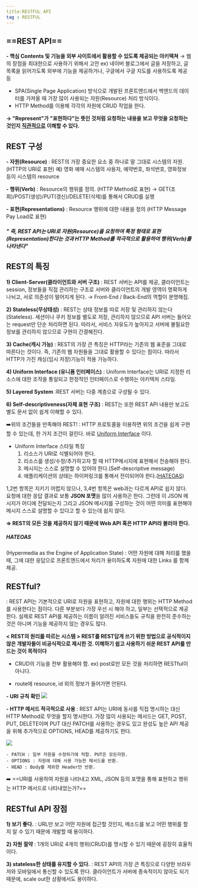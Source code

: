 ```yaml
---
title:RESTFUL API
tag : RESTFUL
---
```


## ==REST API==
**- 핵심 Contents 및 기능을 외부 사이트에서 활용할 수 있도록 제공되는 아키텍쳐**
	→ 웹의 장점을 최대한으로 사용하기 위해서 고안
	ex) 네이버 블로그에서 글을 저장하고, 글 목록을 읽어가도록 외부에 기능을 제공하거나, 구글에서 구글 지도를 사용하도록 제공 등
	
- SPA(Single Page Application) 방식으로 개발된 프론트엔드에서 백엔드의 데이터를 가져올 때 가장 많이 사용되는 자원(Resource) 처리 방식이다.
- HTTP Method를 이용해 각각의 자원에 CRUD 작업을 한다.

**→ "Represent"가 "표현하다"는 뜻인 것처럼 요청하는 내용을 보고 무엇을 요청하는 것인지 <u>직관적으로</u> 이해할 수 있다.**


## REST 구성
**- 자원(Resource)** : REST의 가장 중요한 요소 중 하나로 말 그대로 시스템의 자원. (HTTP의 URI로 표현)
	예)  영화 예매 시스템의 사용자, 예약번호, 좌석번호, 영화정보 등이 시스템의 resource
	
**- 행위(Verb)** : Resource의 행위를 정의. (HTTP Method로 표현)
	→ GET(조회)/POST(생성)/PUT(갱신)/DELETE(삭제)를 통해서 CRUD를 실행
	
**- 표현(Representations)** : Resource 행위에 대한 내용을 정의 (HTTP Message Pay Load로 표현)

##### " 즉, REST API는 URI로 자원(Resource)을 요청하여 특정 형태로 표현(Representation)한다는 것과 HTTP Method를 적극적으로 활용하여 행위(Verb)를 나타낸다"



## REST의 특징

**1) Client-Server(클라이언트와 서버 구조)**
: REST 서버는 API를 제공, 클라이언트는 session, 정보들을 직접 관리하는 구조로 서버와 클라이언트의 개발 영역이 명확하게 나뉘고, 서로 의존성이 떨어지게 된다.
→ Front-End / Back-End의 역할이 분명해짐.

**2) Stateless(무상태성)**
: REST는 상태 정보를 따로 저장 및 관리하지 않는다(Stateless). 세션이나 쿠키 정보를 별도로 저장, 관리하지 않으므로 API 서버는 들어오는 request만 단순 처리하면 된다. 따라서, 서비스 자유도가 높아지고 서버에 불필요한 정보를 관리하지 않으므로 구현이 간결해진다.

**3) Cache(캐시 가능)**
: REST의 가장 큰 특징은 HTTP라는 기존의 웹 표준을 그대로 따른다는 것이다. 즉, 기존의 웹 자원들을 그대로 활용할 수 있다는 점이다. 따라서 HTTP가 가진 캐싱(임시 저장)기능이 적용 가능하다.

**4)  Uniform Interface (유니폼 인터페이스)**
: Uniform Interface는 URI로 지정한 리소스에 대한 조작을 통일되고 한정적인 인터페이스로 수행하는 아키텍처 스타일.

**5) Layered System**
:REST 서버는 다중 계층으로 구성될 수 있다.

**6) Self-descriptiveness(자체 표현 구조)**
: REST는 또한 REST API 내용만 보고도 별도 문서 없이 쉽게 이해할 수 있다.


➡️위의 조건들을 만족해야 REST!
: HTTP 프로토콜을 이용하면 위의 조건을 쉽게 구현할 수 있는데, 한 가지 조건이 걸린다.
바로 <u>Uniform Interface</u> 이다.

- Uniform Interface 스타일 특징
	1. 리소스가 URI로 식별되어야 한다.
	2. 리소스를 생성/수정/추가하고자 할 때 HTTP메시지에 표현해서 전송해야 한다.
	3. 메시지는 스스로 설명할 수 있어야 한다.(Self-descriptive message)
	4. 애플리케이션의 상태는 하이퍼링크를 통해서 전이되어야 한다.([HATEOAS](###HATEOAS))

 1,2번 항목은 지키기 어렵지 않으나, 3,4번 항목은 web과는 다르게 API로 쉽지 않다.
요청에 대한 응답 결과로 보통 **JSON 포맷**을 많이 사용하곤 한다. 그런데 이 JSON 메시지가 어디에 전달되는지 그리고 JSON 메시지를 구성하는 것이 어떤 의미를 표현해야 메시지 스스로 설명할 수 있다고 할 수 있는데 쉽지 않다.

**=> REST의 모든 것을 제공하지 않기 때문에 Web API 혹은 HTTP API라 불러야 한다.**


##### HATEOAS
(Hypermedia as the Engine of Application State)
: 어떤 자원에 대해 처리를 했을 때, 그에 대한 응답으로 프론트엔드에서 처리가 용이하도록 자원에 대한 Links 를 함께 제공.


## RESTful?
: REST API는 기본적으로 URI로 자원을 표현하고, 자원에 대한 행위는 HTTP Method를 사용한다는 점이다. 다른 부분보다 가장 우선 시 해야 하고, 일부는 선택적으로 제공한다.
실제로 REST API를 제공하는 이름이 알려진 서비스들도 규칙을 완전히 준수하는 것은 아니며 기능을 제공하지 않는 경우도 많다.

 **< REST의 원리를 따르는 시스템 > 
REST를 REST답게 쓰기 위한 방법으로 공식적이지 않은 개발자들이 비공식적으로 제시한 것.
이해하기 쉽고 사용하기 쉬운 REST API를 만드는 것이 목적이다**

- CRUD의 기능을 전부 활용해야 함.
	ex) post로만 모든 것을 처리하면 RESTful이 아니다.
	
- route에 resource, id 외의 정보가 들어가면 안된다.


**- URI 규칙 확인**
![](https://i.imgur.com/5z9eQqB.png)

**- HTTP 메서드 적극적으로 사용**
: REST API는 URI에 동사를 직접 명시하는 대신 HTTP Method로 무엇을 할지 명시한다.
가장 많이 사용되는 메서드는 GET, POST, PUT, DELETE이며 PUT 대신 PATCH를 사용하는 경우도 있고 완성도 높은 API 제공을 위해 추가적으로 OPTIONS, HEAD를 제공하기도 한다.

![](https://i.imgur.com/f2F004v.png)

	- PATCH : 일부 자원을 수정하기에 적합. PUT은 모든자원.
	- OPTIONS : 자원에 대해 사용 가능한 메서드를 반환.
	- HEAD : Body를 제외한 Header만 반환.

➡️ ==URI를 사용하여 자원을 나타내고 XML, JSON 등의 포맷을 통해 표현하고 행위는 HTTP 메서드로 나타내었는가?==



## RESTful API 장점
**1) 보기 좋다.**
: URL만 보고 어떤 자원에 접근할 것인지, 메소드를 보고 어떤 행위를 할지 알 수 있기 때문에 개발할 때 용이하다.

**2) 자원 절약**
: 1개의 URI로 4개의 행위(CRUD)를 명시할 수 있기 때문에 굉장히 효율적이다.

**3) stateless한 상태를 유지할 수 있다.**
: REST API의 가장 큰 특징으로 다양한 브라우저와 모바일에서 통신할 수 있도록 한다.
 클라이언트가 서버에 종속적이지 않아도 되기 때문에, scale out한 상황에서도 용이하다.




